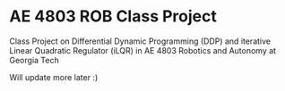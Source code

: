 # AE 4803 ROB Class Project

Class Project on Differential Dynamic Programming (DDP) and iterative Linear Quadratic Regulator (iLQR) in AE 4803 Robotics and Autonomy at Georgia Tech

Will update more later :)
